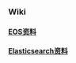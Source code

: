 ### Wiki

#### [EOS资料](https://github.com/BitcoinCentury/wiki/tree/master/eos)

#### [Elasticsearch资料](https://github.com/BitcoinCentury/wiki/tree/master/es)
